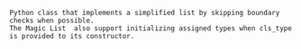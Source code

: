     Python class that implements a simplified list by skipping boundary checks when possible.
    The Magic List  also support initializing assigned types when cls_type is provided to its constructor.
